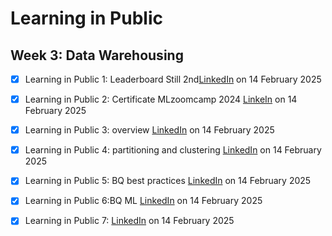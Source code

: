 # Learning in Public

## Week 3: Data Warehousing

- [x] Learning in Public 1: Leaderboard Still 2nd[LinkedIn](https://www.linkedin.com/posts/tillmeineke_dezoomcamp-activity-7296100404046528512-FDcS?utm_source=share&utm_medium=member_desktop&rcm=ACoAADz8pHsBzTCYoOQbUu8w3jNV1A1XuXbXLv0) on 14 February 2025

- [x] Learning in Public 2: Certificate MLzoomcamp 2024 [LinkeIn](https://www.linkedin.com/posts/tillmeineke_mlzoomcamp-datatalksclub-activity-7296101652074262529-_Z9K?utm_source=share&utm_medium=member_desktop&rcm=ACoAADz8pHsBzTCYoOQbUu8w3jNV1A1XuXbXLv0) on 14 February 2025

- [x] Learning in Public 3: overview [LinkedIn](https://www.linkedin.com/posts/tillmeineke_dezoomcamp-dataengineering-bigquery-activity-7296110330387009536-fArU?utm_source=share&utm_medium=member_desktop&rcm=ACoAADz8pHsBzTCYoOQbUu8w3jNV1A1XuXbXLv0) on 14 February 2025

- [x] Learning in Public 4: partitioning and clustering [LinkedIn](https://www.linkedin.com/posts/tillmeineke_dezoomcamp-bigquery-dataengineering-activity-7296111211178291200-Td5Z?utm_source=share&utm_medium=member_desktop&rcm=ACoAADz8pHsBzTCYoOQbUu8w3jNV1A1XuXbXLv0) on 14 February 2025

- [x] Learning in Public 5: BQ best practices [LinkedIn](https://www.linkedin.com/posts/tillmeineke_dezoomcamp-bigquery-sql-activity-7296111997018923008-aCQK?utm_source=share&utm_medium=member_desktop&rcm=ACoAADz8pHsBzTCYoOQbUu8w3jNV1A1XuXbXLv0) on 14 February 2025

- [x] Learning in Public 6:BQ ML [LinkedIn](https://www.linkedin.com/posts/tillmeineke_dezoomcamp-bigqueryml-dataengineering-activity-7296112788454727680-MNpU?utm_source=share&utm_medium=member_desktop&rcm=ACoAADz8pHsBzTCYoOQbUu8w3jNV1A1XuXbXLv0) on 14 February 2025

- [x] Learning in Public 7:  [LinkedIn](https://www.linkedin.com/posts/tillmeineke_dezoomcamp-machinelearning-bigquery-activity-7296113593920454656-eqIM?utm_source=share&utm_medium=member_desktop&rcm=ACoAADz8pHsBzTCYoOQbUu8w3jNV1A1XuXbXLv0) on 14 February 2025
